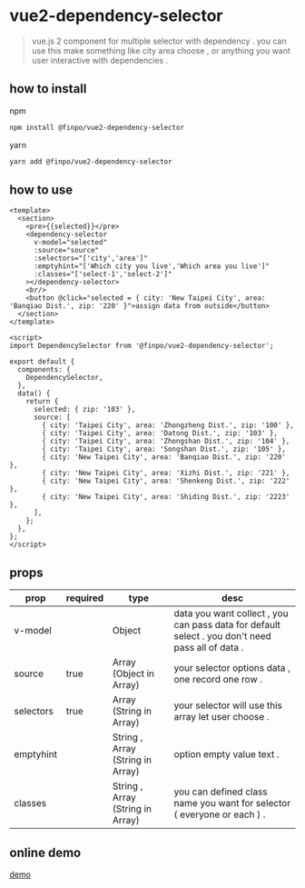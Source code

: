 # vue2-dependency-selector

> vue.js 2 component for multiple selector with dependency .
> you can use this make something like city area choose , or anything you want user interactive with dependencies .

## how to install
npm
```bash
npm install @finpo/vue2-dependency-selector
```
yarn
```bash
yarn add @finpo/vue2-dependency-selector
```


## how to use
```vue
<template>
  <section>
    <pre>{{selected}}</pre>
    <dependency-selector 
      v-model="selected" 
      :source="source" 
      :selectors="['city','area']" 
      :emptyhint="['Which city you live','Which area you live']" 
      :classes="['select-1','select-2']" 
    ></dependency-selector>
    <br/>
    <button @click="selected = { city: 'New Taipei City', area: 'Banqiao Dist.', zip: '220' }">assign data from outside</button>
  </section>
</template>

<script>
import DependencySelector from '@finpo/vue2-dependency-selector';

export default {
  components: {
    DependencySelector,
  },
  data() {
    return {
      selected: { zip: '103' },
      source: [
        { city: 'Taipei City', area: 'Zhongzheng Dist.', zip: '100' },
        { city: 'Taipei City', area: 'Datong Dist.', zip: '103' },
        { city: 'Taipei City', area: 'Zhongshan Dist.', zip: '104' },
        { city: 'Taipei City', area: 'Songshan Dist.', zip: '105' },
        { city: 'New Taipei City', area: 'Banqiao Dist.', zip: '220' },
        { city: 'New Taipei City', area: 'Xizhi Dist.', zip: '221' },
        { city: 'New Taipei City', area: 'Shenkeng Dist.', zip: '222' },
        { city: 'New Taipei City', area: 'Shiding Dist.', zip: '2223' },
      ],
    };
  },
};
</script>

```

## props
prop | required | type | desc
---- | -------- | ---- | ----
v-model |       | Object | data you want collect , you can pass data for default select . you don't need pass all of data .
source | true | Array (Object in Array) | your selector options data , one record one row .
selectors | true | Array (String in Array) | your selector will use this array let user choose .
emptyhint |      | String , Array (String in Array) | option empty value text .
classes   |      | String , Array (String in Array) | you can defined class name you want for selector ( everyone or each ) .

## online demo
[demo](https://vue2-dependency-selector.surge.sh/)

